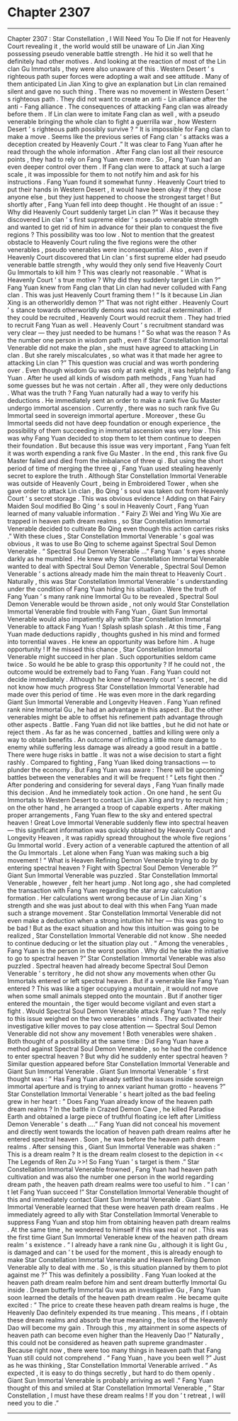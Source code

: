 
# Chapter 2307


---

Chapter 2307 : Star Constellation , I Will Need You To Die
If not for Heavenly Court revealing it , the world would still be unaware of Lin Jian Xing possessing pseudo venerable battle strength . He hid it so well that he definitely had other motives .
And looking at the reaction of most of the Lin clan Gu Immortals , they were also unaware of this .
Western Desert ’ s righteous path super forces were adopting a wait and see attitude .
Many of them anticipated Lin Jian Xing to give an explanation but Lin clan remained silent and gave no such thing .
There was no movement in Western Desert ’ s righteous path .
They did not want to create an anti - Lin alliance after the anti - Fang alliance .
The consequences of attacking Fang clan was already before them . If Lin clan were to imitate Fang clan as well , with a pseudo venerable bringing the whole clan to fight a guerrilla war , how Western Desert ’ s righteous path possibly survive ?
“ It is impossible for Fang clan to make a move . Seems like the previous series of Fang clan ’ s attacks was a deception created by Heavenly Court .” It was clear to Fang Yuan after he read through the whole information .
After Fang clan lost all their resource points , they had to rely on Fang Yuan even more . So , Fang Yuan had an even deeper control over them . If Fang clan were to attack at such a large scale , it was impossible for them to not notify him and ask for his instructions .
Fang Yuan found it somewhat funny .
Heavenly Court tried to put their hands in Western Desert , it would have been okay if they chose anyone else , but they just happened to choose the strongest target !
But shortly after , Fang Yuan fell into deep thought .
He thought of an issue : ” Why did Heavenly Court suddenly target Lin clan ?”
Was it because they discovered Lin clan ’ s first supreme elder ’ s pseudo venerable strength and wanted to get rid of him in advance for their plan to conquest the five regions ?
This possibility was too low .
Not to mention that the greatest obstacle to Heavenly Court ruling the five regions were the other venerables , pseudo venerables were inconsequential .
Also , even if Heavenly Court discovered that Lin clan ’ s first supreme elder had pseudo venerable battle strength , why would they only send five Heavenly Court Gu Immortals to kill him ?
This was clearly not reasonable .
“ What is Heavenly Court ’ s true motive ? Why did they suddenly target Lin clan ?”
Fang Yuan knew from Fang clan that Lin clan had never colluded with Fang clan .
This was just Heavenly Court framing them !
“ Is it because Lin Jian Xing is an otherworldly demon ?”
That was not right either .
Heavenly Court ’ s stance towards otherworldly demons was not radical extermination .
If they could be recruited , Heavenly Court would recruit them . They had tried to recruit Fang Yuan as well .
Heavenly Court ’ s recruitment standard was very clear — they just needed to be humans !
“ So what was the reason ? As the number one person in wisdom path , even if Star Constellation Immortal Venerable did not make the plan , she must have agreed to attacking Lin clan . But she rarely miscalculates , so what was it that made her agree to attacking Lin clan ?”
This question was crucial and was worth pondering over .
Even though wisdom Gu was only at rank eight , it was helpful to Fang Yuan .
After he used all kinds of wisdom path methods , Fang Yuan had some guesses but he was not certain .
After all , they were only deductions .
What was the truth ?
Fang Yuan naturally had a way to verify his deductions .
He immediately sent an order to make a rank five Gu Master undergo immortal ascension .
Currently , there was no such rank five Gu Immortal seed in sovereign immortal aperture . Moreover , these Gu Immortal seeds did not have deep foundation or enough experience , the possibility of them succeeding in immortal ascension was very low . This was why Fang Yuan decided to stop them to let them continue to deepen their foundation .
But because this issue was very important , Fang Yuan felt it was worth expending a rank five Gu Master .
In the end , this rank five Gu Master failed and died from the imbalance of three qi .
But using the short period of time of merging the three qi , Fang Yuan used stealing heavenly secret to explore the truth .
Although Star Constellation Immortal Venerable was outside of Heavenly Court , being in Embroidered Tower , when she gave order to attack Lin clan , Bo Qing ’ s soul was taken out from Heavenly Court ’ s secret storage .
This was obvious evidence !
Adding on that Fairy Maiden Soul modified Bo Qing ’ s soul in Heavenly Court , Fang Yuan learned of many valuable information .
“ Fairy Zi Wei and Ying Wu Xie are trapped in heaven path dream realms , so Star Constellation Immortal Venerable decided to cultivate Bo Qing even though this action carries risks .”
With these clues , Star Constellation Immortal Venerable ’ s goal was obvious , it was to use Bo Qing to scheme against Spectral Soul Demon Venerable .
“ Spectral Soul Demon Venerable …”
Fang Yuan ’ s eyes shone darkly as he mumbled .
He knew why Star Constellation Immortal Venerable wanted to deal with Spectral Soul Demon Venerable , Spectral Soul Demon Venerable ’ s actions already made him the main threat to Heavenly Court .
Naturally , this was Star Constellation Immortal Venerable ’ s understanding under the condition of Fang Yuan hiding his situation .
Were the truth of Fang Yuan ’ s many rank nine Immortal Gu to be revealed , Spectral Soul Demon Venerable would be thrown aside , not only would Star Constellation Immortal Venerable find trouble with Fang Yuan , Giant Sun Immortal Venerable would also impatiently ally with Star Constellation Immortal Venerable to attack Fang Yuan !
Splash splash splash .
At this time , Fang Yuan made deductions rapidly , thoughts gushed in his mind and formed into torrential waves .
He knew an opportunity was before him .
A huge opportunity !
If he missed this chance , Star Constellation Immortal Venerable might succeed in her plan .
Such opportunities seldom came twice .
So would he be able to grasp this opportunity ?
If he could not , the outcome would be extremely bad to Fang Yuan .
Fang Yuan could not decide immediately .
Although he knew of heavenly court ’ s secret , he did not know how much progress Star Constellation Immortal Venerable had made over this period of time .
He was even more in the dark regarding Giant Sun Immortal Venerable and Longevity Heaven .
Fang Yuan refined rank nine Immortal Gu , he had an advantage in this aspect . But the other venerables might be able to offset his refinement path advantage through other aspects .
Battle .
Fang Yuan did not like battles , but he did not hate or reject them .
As far as he was concerned , battles and killing were only a way to obtain benefits .
An outcome of inflicting a little more damage to enemy while suffering less damage was already a good result in a battle .
There were huge risks in battle .
It was not a wise decision to start a fight rashly .
Compared to fighting , Fang Yuan liked doing transactions — to plunder the economy .
But Fang Yuan was aware : There will be upcoming battles between the venerables and it will be frequent !
“ Lets fight then .” After pondering and considering for several days , Fang Yuan finally made this decision .
And he immediately took action .
On one hand , he sent Gu Immortals to Western Desert to contact Lin Jian Xing and try to recruit him ; on the other hand , he arranged a troop of capable experts .
After making proper arrangements , Fang Yuan flew to the sky and entered spectral heaven !
Great Love Immortal Venerable suddenly flew into spectral heaven — this significant information was quickly obtained by Heavenly Court and Longevity Heaven , it was rapidly spread throughout the whole five regions ’ Gu Immortal world .
Every action of a venerable captured the attention of all the Gu Immortals .
Let alone when Fang Yuan was making such a big movement !
“ What is Heaven Refining Demon Venerable trying to do by entering spectral heaven ? Fight with Spectral Soul Demon Venerable ?” Giant Sun Immortal Venerable was puzzled .
Star Constellation Immortal Venerable , however , felt her heart jump .
Not long ago , she had completed the transaction with Fang Yuan regarding the star array calculation formation . Her calculations went wrong because of Lin Jian Xing ’ s strength and she was just about to deal with this when Fang Yuan made such a strange movement .
Star Constellation Immortal Venerable did not even make a deduction when a strong intuition hit her — this was going to be bad !
But as the exact situation and how this intuition was going to be realized , Star Constellation Immortal Venerable did not know . She needed to continue deducing or let the situation play out .
“ Among the venerables , Fang Yuan is the person in the worst position . Why did he take the initiative to go to spectral heaven ?” Star Constellation Immortal Venerable was also puzzled .
Spectral heaven had already become Spectral Soul Demon Venerable ’ s territory , he did not show any movements when other Gu Immortals entered or left spectral heaven .
But if a venerable like Fang Yuan entered ?
This was like a tiger occupying a mountain , it would not move when some small animals stepped onto the mountain . But if another tiger entered the mountain , the tiger would become vigilant and even start a fight .
Would Spectral Soul Demon Venerable attack Fang Yuan ?
The reply to this issue weighed on the two venerables ’ minds .
They activated their investigative killer moves to pay close attention — Spectral Soul Demon Venerable did not show any movement !
Both venerables were shaken .
Both thought of a possibility at the same time : Did Fang Yuan have a method against Spectral Soul Demon Venerable , so he had the confidence to enter spectral heaven ?
But why did he suddenly enter spectral heaven ?
Similar question appeared before Star Constellation Immortal Venerable and Giant Sun Immortal Venerable .
Giant Sun Immortal Venerable ’ s first thought was : ” Has Fang Yuan already settled the issues inside sovereign immortal aperture and is trying to annex variant human grotto - heavens ?”
Star Constellation Immortal Venerable ’ s heart jolted as the bad feeling grew in her heart : ” Does Fang Yuan already know of the heaven path dream realms ? In the battle in Crazed Demon Cave , he killed Paradise Earth and obtained a large piece of truthful floating ice left after Limitless Demon Venerable ’ s death ….”
Fang Yuan did not conceal his movement and directly went towards the location of heaven path dream realms after he entered spectral heaven .
Soon , he was before the heaven path dream realms .
After sensing this , Giant Sun Immortal Venerable was shaken : ” This is a dream realm ? It is the dream realm closest to the depiction in << The Legends of Ren Zu >>! So Fang Yuan ’ s target is them .”
Star Constellation Immortal Venerable frowned , Fang Yuan had heaven path cultivation and was also the number one person in the world regarding dream path , the heaven path dream realms were too useful to him .
“ I can ’ t let Fang Yuan succeed !” Star Constellation Immortal Venerable thought of this and immediately contact Giant Sun Immortal Venerable .
Giant Sun Immortal Venerable learned that these were heaven path dream realms .
He immediately agreed to ally with Star Constellation Immortal Venerable to suppress Fang Yuan and stop him from obtaining heaven path dream realms . At the same time , he wondered to himself if this was real or not .
This was the first time Giant Sun Immortal Venerable knew of the heaven path dream realm ’ s existence .
“ I already have a rank nine Gu , although it is light Gu , is damaged and can ’ t be used for the moment , this is already enough to make Star Constellation Immortal Venerable and Heaven Refining Demon Venerable ally to deal with me . So , is this situation planned by them to plot against me ?”
This was definitely a possibility .
Fang Yuan looked at the heaven path dream realm before him and sent dream butterfly Immortal Gu inside .
Dream butterfly Immortal Gu was an investigative Gu , Fang Yuan soon learned the details of the heaven path dream realm .
He became quite excited : ” The price to create these heaven path dream realms is huge , the Heavenly Dao definitely expended its true meaning . This means , if I obtain these dream realms and absorb the true meaning , the loss of the Heavenly Dao will become my gain . Through this , my attainment in some aspects of heaven path can become even higher than the Heavenly Dao !”
Naturally , this could not be considered as heaven path supreme grandmaster .
Because right now , there were too many things in heaven path that Fang Yuan still could not comprehend .
“ Fang Yuan , have you been well ?” Just as he was thinking , Star Constellation Immortal Venerable arrived .
“ As expected , it is easy to do things secretly , but hard to do them openly . Giant Sun Immortal Venerable is probably arriving as well .” Fang Yuan thought of this and smiled at Star Constellation Immortal Venerable , ” Star Constellation , I must have these dream realms ! If you don ’ t retreat , I will need you to die .”

---

